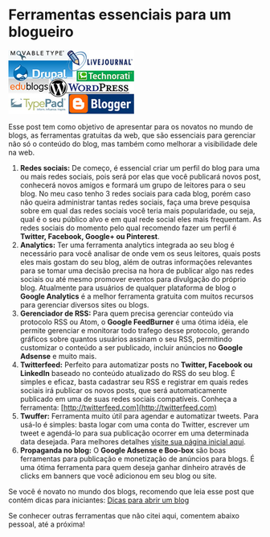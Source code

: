 # Ferramentas essenciais para um blogueiro

![Gerenciadores de blogs](../images/gerenciadores-de-blogs.jpg)

Esse post tem como objetivo de apresentar para os novatos no mundo de blogs, as ferramentas gratuitas da web, que são essenciais para gerenciar não só o conteúdo do blog, mas também como melhorar a visibilidade dele na web.

1.  **Redes sociais:** De começo, é essencial criar um perfil do blog para uma ou mais redes sociais, pois será por elas que você publicará novos post, conhecerá novos amigos e formará um grupo de leitores para o seu blog. No meu caso tenho 3 redes sociais para cada blog, porém caso não queira administrar tantas redes sociais, faça uma breve pesquisa sobre em qual das redes sociais você teria mais popularidade, ou seja, qual é o seu público alvo e em qual rede social eles mais frequentam. As redes sociais do momento pelo qual recomendo fazer um perfil é **Twitter, Facebook, Google+ ou Pinterest**.
2.  **Analytics:** Ter uma ferramenta analytics integrada ao seu blog é necessário para você analisar de onde vem os seus leitores, quais posts eles mais gostam do seu blog, além de outras informações relevantes para se tomar uma decisão precisa na hora de publicar algo nas redes sociais ou até mesmo promover eventos para divulgação do próprio blog. Atualmente para usuários de qualquer plataforma de blog o **Google Analytics** é a melhor ferramenta gratuita com muitos recursos para gerenciar diversos sites ou blogs.
3.  **Gerenciador de RSS:** Para quem precisa gerenciar conteúdo via protocolo RSS ou Atom, o **Google FeedBurner** é uma ótima idéia, ele permite gerenciar e monitorar todo trafego desse protocolo, gerando gráficos sobre quantos usuários assinam o seu RSS, permitindo customizar o conteúdo a ser publicado, incluir anúncios no **Google Adsense** e muito mais.
4.  **Twitterfeed:** Perfeito para automatizar posts no **Twitter, Facebook ou LinkedIn** baseado no conteúdo atualizado do RSS do seu blog. É simples e eficaz, basta cadastrar seu RSS e registrar em quais redes sociais irá publicar os novos posts, que será automaticamente publicado em uma de suas redes sociais compatíveis. Conheça a ferramenta: [http://twitterfeed.com](http://twitterfeed.com)
5.  **Twuffer:** Ferramenta muito útil para agendar e automatizar tweets. Para usá-lo é simples: basta logar com uma conta do Twitter, escrever um tweet e agendá-lo para sua publicação ocorrer em uma determinada data desejada. Para melhores detalhes [visite sua página inicial aqui](http://twuffer.com).
6.  **Propaganda no blog:** O **Google Adsense e Boo-box** são boas ferramentas para publicação e monetização de anúncios para blogs. É uma ótima ferramenta para quem deseja ganhar dinheiro através de clicks em banners que você adicionou em seu blog ou site.

Se você é novato no mundo dos blogs, recomendo que leia esse post que contém dicas para iniciantes: [Dicas para abrir um blog](../dicas-para-abrir-um-blog "Dicas para abrir um blog")

Se conhecer outras ferramentas que não citei aqui, comentem abaixo pessoal, até a próxima!